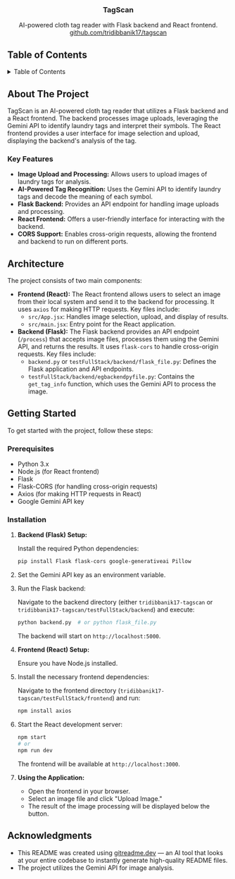 <div align="center">
<h3 align="center">TagScan</h3>

  <p align="center">
    AI-powered cloth tag reader with Flask backend and React frontend.
    <br />
     <a href="https://github.com/tridibbanik17/tagscan">github.com/tridibbanik17/tagscan</a>
  </p>
</div>

## Table of Contents

<details>
  <summary>Table of Contents</summary>
  <ol>
    <li>
      <a href="#about-the-project">About The Project</a>
      <ul>
        <li><a href="#key-features">Key Features</a></li>
      </ul>
    </li>
    <li><a href="#architecture">Architecture</a></li>
    <li>
      <a href="#getting-started">Getting Started</a>
      <ul>
        <li><a href="#prerequisites">Prerequisites</a></li>
        <li><a href="#installation">Installation</a></li>
      </ul>
    </li>
    <li><a href="#acknowledgments">Acknowledgments</a></li>
  </ol>
</details>

## About The Project

TagScan is an AI-powered cloth tag reader that utilizes a Flask backend and a React frontend. The backend processes image uploads, leveraging the Gemini API to identify laundry tags and interpret their symbols. The React frontend provides a user interface for image selection and upload, displaying the backend's analysis of the tag.

### Key Features

- **Image Upload and Processing:** Allows users to upload images of laundry tags for analysis.
- **AI-Powered Tag Recognition:** Uses the Gemini API to identify laundry tags and decode the meaning of each symbol.
- **Flask Backend:** Provides an API endpoint for handling image uploads and processing.
- **React Frontend:** Offers a user-friendly interface for interacting with the backend.
- **CORS Support:** Enables cross-origin requests, allowing the frontend and backend to run on different ports.

## Architecture

The project consists of two main components:

- **Frontend (React):**  The React frontend allows users to select an image from their local system and send it to the backend for processing. It uses `axios` for making HTTP requests. Key files include:
    - `src/App.jsx`:  Handles image selection, upload, and display of results.
    - `src/main.jsx`:  Entry point for the React application.
- **Backend (Flask):**  The Flask backend provides an API endpoint (`/process`) that accepts image files, processes them using the Gemini API, and returns the results. It uses `flask-cors` to handle cross-origin requests. Key files include:
    - `backend.py` or `testFullStack/backend/flask_file.py`: Defines the Flask application and API endpoints.
    - `testFullStack/backend/egbackendpyfile.py`: Contains the `get_tag_info` function, which uses the Gemini API to process the image.

## Getting Started

To get started with the project, follow these steps:

### Prerequisites

- Python 3.x
- Node.js (for React frontend)
- Flask
- Flask-CORS (for handling cross-origin requests)
- Axios (for making HTTP requests in React)
- Google Gemini API key

### Installation

1.  **Backend (Flask) Setup:**

    Install the required Python dependencies:

    ```bash
    pip install Flask flask-cors google-generativeai Pillow
    ```

2.  Set the Gemini API key as an environment variable.

3.  Run the Flask backend:

    Navigate to the backend directory (either `tridibbanik17-tagscan` or `tridibbanik17-tagscan/testFullStack/backend`) and execute:

    ```bash
    python backend.py  # or python flask_file.py
    ```

    The backend will start on `http://localhost:5000`.

4.  **Frontend (React) Setup:**

    Ensure you have Node.js installed.

5.  Install the necessary frontend dependencies:

    Navigate to the frontend directory (`tridibbanik17-tagscan/testFullStack/frontend`) and run:

    ```bash
    npm install axios
    ```

6.  Start the React development server:

    ```bash
    npm start
    # or
    npm run dev
    ```

    The frontend will be available at `http://localhost:3000`.

7.  **Using the Application:**

    - Open the frontend in your browser.
    - Select an image file and click "Upload Image."
    - The result of the image processing will be displayed below the button.

## Acknowledgments

- This README was created using [gitreadme.dev](https://gitreadme.dev) — an AI tool that looks at your entire codebase to instantly generate high-quality README files.
- The project utilizes the Gemini API for image analysis.
